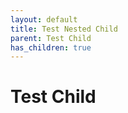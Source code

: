 ```yaml
---
layout: default
title: Test Nested Child
parent: Test Child
has_children: true
---
```


# Test Child
